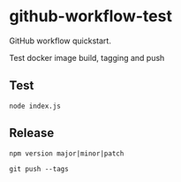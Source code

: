 # github-workflow-test

GitHub workflow quickstart. 

Test docker image build, tagging and push

## Test

`node index.js`

## Release

`npm version major|minor|patch`

`git push --tags`